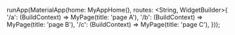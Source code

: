 
  runApp(MaterialApp(home: MyAppHome(), routes: <String, WidgetBuilder>{
    '/a': (BuildContext) => MyPage(title: 'page A'),
    '/b': (BuildContext) => MyPage(title: 'page B'),
    '/c': (BuildContext) => MyPage(title: 'page C'),
  }));